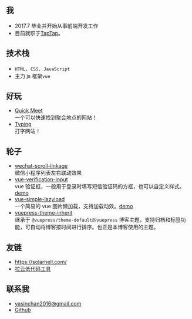 ## 我

- 2017.7 毕业并开始从事前端开发工作
- 目前就职于[TapTap](https://taptap.cn)。

## 技术栈

- `HTML`、`CSS`、`JavaScript`
- 主力 js 框架`vue`

## 好玩

- [Quick Meet](https://github.com/YasinChan/quick-meet)  
  一个可以快速找到聚会地点的网站！
- [Typing](https://github.com/YasinChan/typing)  
  打字网站！

## 轮子

- [wechat-scroll-linkage](https://github.com/YasinChan/wechat-scroll-linkage)  
  微信小程序列表左右联动效果
- [vue-verification-input](https://github.com/YasinChan/vue-verification-input)  
  vue 验证框，一般用于登录时填写短信验证码的方框，也可以自定义样式。[demo](https://git.yasinchan.com/vue-verification-input/dist/)
- [vue-simple-lazyload](https://github.com/YasinChan/vue-simple-lazyload)  
  一个简易的 vue 图片懒加载，支持加载动效。[demo](https://git.yasinchan.com/vue-simple-lazyload/dist/)
- [vuepress-theme-inherit](https://github.com/YasinChan/vuepress-theme-inherit)  
  继承于 `@vuepress/theme-default的vuepress` 博客主题，支持归档和标签功能，可自动将博客按时间进行排序。也正是本博客使用的主题。

## 友链

- <https://solarhell.com/>
- [拉云低代码工具](https://kalacloud.com/)

## 联系我

- <yasinchan2016@gmail.com>
- [Github](https://github.com/yasinchan)
